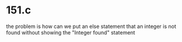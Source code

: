 # 151.c
the problem is how can we put an else statement that an integer is not found without showing the "Integer found" statement
